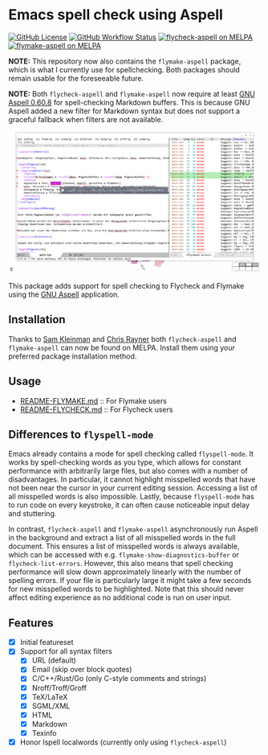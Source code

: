 # Emacs spell check using Aspell

[![GitHub License](https://img.shields.io/github/license/leotaku/flycheck-aspell?logo=none&style=flat)](https://spdx.org/licenses/GPL-3.0-or-later.html)
[![GitHub Workflow Status](https://img.shields.io/github/actions/workflow/status/leotaku/flycheck-aspell/check.yml?logo=none&style=flat)](https://github.com/leotaku/flycheck-aspell/actions)
[![flycheck-aspell on MELPA](https://melpa.org/packages/flycheck-aspell-badge.svg)](https://melpa.org/#/flycheck-aspell)
[![flymake-aspell on MELPA](https://melpa.org/packages/flymake-aspell-badge.svg)](https://melpa.org/#/flymake-aspell)

**NOTE:** This repository now also contains the `flymake-aspell` package, which is what I currently use for spellchecking.
Both packages should remain usable for the foreseeable future.

**NOTE:** Both `flycheck-aspell` and `flymake-aspell` now require at least [GNU Aspell 0.60.8](http://aspell.net/man-html/ChangeLog.html) for spell-checking Markdown buffers.
This is because GNU Aspell added a new filter for Markdown syntax but does not support a graceful fallback when filters are not available.

![flycheck-aspell in action](screenshot.png)

This package adds support for spell checking to Flycheck and Flymake using the [GNU Aspell](http://aspell.net) application.

## Installation

Thanks to [Sam Kleinman](https://github.com/tychoish) and [Chris Rayner](https://github.com/riscy) both `flycheck-aspell` and `flymake-aspell` can now be found on MELPA.
Install them using your preferred package installation method.

## Usage

+ [README-FLYMAKE.md](./README-FLYMAKE.md) :: For Flymake users
+ [README-FLYCHECK.md](./README-FLYCHECK.md) :: For Flycheck users

## Differences to `flyspell-mode`

Emacs already contains a mode for spell checking called `flyspell-mode`. It works by spell-checking words as you type, which allows for constant performance with arbitrarily large files, but also comes with a number of disadvantages. In particular, it cannot highlight misspelled words that have not been near the cursor in your current editing session. Accessing a list of all misspelled words is also impossible. Lastly, because `flyspell-mode` has to run code on every keystroke, it can often cause noticeable input delay and stuttering.

In contrast, `flycheck-aspell` and `flymake-aspell` asynchronously run Aspell in the background and extract a list of all misspelled words in the full document. This ensures a list of misspelled words is always available, which can be accessed with e.g. `flymake-show-diagnostics-buffer` or `flycheck-list-errors`. However, this also means that spell checking performance will slow down approximately linearly with the number of spelling errors. If your file is particularly large it might take a few seconds for new misspelled words to be highlighted. Note that this should never affect editing experience as no additional code is run on user input.

## Features

- [X] Initial featureset
- [X] Support for all syntax filters
  - [X] URL (default)
  - [X] Email (skip over block quotes)
  + [X] C/C++/Rust/Go (only C-style comments and strings)
  - [X] Nroff/Troff/Groff
  - [X] TeX/LaTeX
  + [X] SGML/XML
  - [X] HTML
  - [X] Markdown
  - [X] Texinfo
- [X] Honor Ispell localwords (currently only using `flycheck-aspell`)
